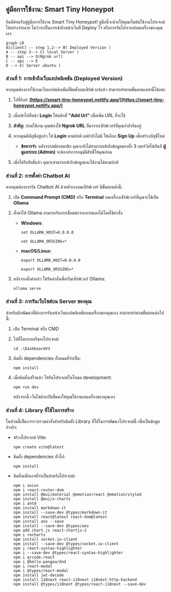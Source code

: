 ## **คู่มือการใช้งาน: Smart Tiny Honeypot**

ยินดีต้อนรับสู่คู่มือการใช้งาน Smart Tiny Honeypot! คู่มือนี้จะช่วยให้คุณเริ่มต้นใช้งานโปรเจกต์ได้อย่างง่ายดาย ไม่ว่าจะเป็นการเข้าถึงหน้าเว็บที่ Deploy ไว้ หรือการรันโปรเจกต์บนเครื่องของคุณเอง

```mermaid
graph LR
A[client] -- step 1,2--> B( Deployed Version )
A -- step 3--> C( local Server )
B -- api --> D(Ngrok url)
C -- api --> E
D --> E( Server ubuntu )
```
  
### **ส่วนที่ 1: การเข้าถึงเว็บแอปพลิเคชัน (Deployed Version)**

หากคุณต้องการใช้งานเว็บแอปพลิเคชันที่ติดตั้งบนเซิร์ฟเวอร์แล้ว สามารถทำตามขั้นตอนเหล่านี้ได้เลย:

1.  ไปที่ลิงก์: **[https://smart-tiny-honeypot.netlify.app/](https://smart-tiny-honeypot.netlify.app/)**
    
2.  เมื่อเข้าไปที่หน้า **Login** ให้คลิกที่ **"Add Url"** เพื่อเพิ่ม URL ที่จะใช้
    
3.  **สำคัญ**: ก่อนใช้งาน คุณต้องใช้ **Ngrok URL** ที่มาจากเซิร์ฟเวอร์ที่คุณกำลังรันอยู่
    
4.  หากคุณมีบัญชีอยู่แล้ว ให้ **Login** ตามปกติ แต่ถ้ายังไม่มี ให้เลือก **Sign Up** เพื่อสร้างบัญชีใหม่
    
    -   **ข้อควรจำ**: หลังจากสมัครสมาชิก คุณจะยังไม่สามารถเข้าถึงข้อมูลของทั้ง 3 เซอร์วิสได้ทันที **ผู้ดูแลระบบ (Admin)** จะต้องทำการอนุมัติสิทธิ์ให้คุณก่อน
        
5.  เมื่อได้รับสิทธิ์แล้ว คุณจะสามารถเข้าถึงข้อมูลและใช้งานได้ตามปกติ

### **ส่วนที่ 2: การตั้งค่า Chatbot AI**

หากคุณต้องการรัน Chatbot AI ด้วยตัวเองบนเซิร์ฟเวอร์ มีขั้นตอนดังนี้:

1.  เปิด **Command Prompt (CMD)** หรือ **Terminal** บนเครื่องเซิร์ฟเวอร์ที่คุณจะใช้เปิด **Ollama**
    
2.  ตั้งค่าให้ Ollama สามารถรับการเชื่อมต่อจากภายนอกได้โดยใช้คำสั่ง:
    
    -   **Windows**:
        
        ```
        set OLLAMA_HOST=0.0.0.0
        
        ```
        ```
        set OLLAMA_ORIGINS=*
        ```
        
    -   **macOS/Linux**:
        
        ```
        export OLLAMA_HOST=0.0.0.0
        
        ```
        ```
        export OLLAMA_ORIGINS=*
        ```
        
3.  หลังจากตั้งค่าแล้ว ให้รันคำสั่งเพื่อเริ่มเซิร์ฟเวอร์ Ollama:
    
    ```
    ollama serve
    ```
  
### **ส่วนที่ 3: การรันเว็บไซต์บน Server ของคุณ**

สำหรับนักพัฒนาที่ต้องการรันหน้าเว็บแอปพลิเคชันบนเครื่องของคุณเอง สามารถทำตามขั้นตอนต่อไปนี้:

1.  เปิด Terminal หรือ CMD
    
2.  ไปที่ไดเรกทอรีของโปรเจกต์:
    
    ```
    cd .\DashboardV3
    
    ```
    
3.  ติดตั้ง dependencies ทั้งหมดที่จำเป็น:
    
    ```
    npm install
    
    ```
    
4.  เมื่อติดตั้งเสร็จแล้ว ให้รันโปรเจกต์ในโหมด development:
    
    ```
    npm run dev
    
    ```
    
    หลังจากนี้ เว็บไซต์จะเปิดขึ้นมาให้คุณใช้งานบนเครื่องของคุณเอง

  ### **ส่วนที่ 4: Library ที่ใช้ในการสร้าง**

ในส่วนนี้เป็นการรวบรวมคำสั่งสำหรับติดตั้ง Library ที่ใช้ในการพัฒนาโปรเจกต์นี้ เพื่อเป็นข้อมูลอ้างอิง:

-   สร้างโปรเจกต์ Vite:
    
    ```
    npm create vite@latest
    
    ```
    
-   ติดตั้ง dependencies ทั่วไป:
    
    ```
    npm install
    
    ```
    
-   ติดตั้งแพ็กเกจที่จำเป็นสำหรับโปรเจกต์:
    
    ```
    npm i axios
    npm i react-router-dom
    npm install @mui/material @emotion/react @emotion/styled
    npm install @mui/x-charts
    npm i antd
    npm install markdown-it
    npm install --save-dev @types/markdown-it
    npm install react@latest react-dom@latest
    npm install aos --save
    npm install --save-dev @types/aos
    npm add chart.js react-chartjs-2
    npm i recharts
    npm install socket.io-client
    npm install --save-dev @types/socket.io-client
    npm i react-syntax-highlighter
    npm i --save-dev @types/react-syntax-highlighter
    npm i qrcode.react
    npm i @hello-pangea/dnd
    npm i react-modal
    npm i @types/react-modal
    npm install jwt-decode
    npm install i18next react-i18next i18next-http-backend
    npm install @types/i18next @types/react-i18next --save-dev
    ```
